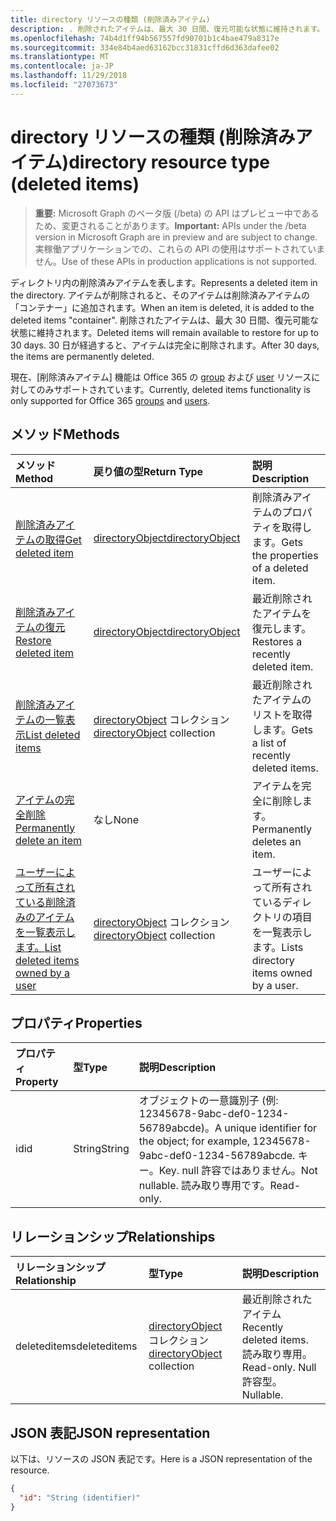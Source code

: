 ```yaml
---
title: directory リソースの種類 (削除済みアイテム)
description: . 削除されたアイテムは、最大 30 日間、復元可能な状態に維持されます。 30 日が経過すると、アイテムは完全に削除されます。
ms.openlocfilehash: 74b4d1ff94b567557fd90701b1c4bae479a8317e
ms.sourcegitcommit: 334e84b4aed63162bcc31831cffd6d363dafee02
ms.translationtype: MT
ms.contentlocale: ja-JP
ms.lasthandoff: 11/29/2018
ms.locfileid: "27073673"
---
```

# <a name="directory-resource-type-deleted-items"></a><span data-ttu-id="d522c-105">directory リソースの種類 (削除済みアイテム)</span><span class="sxs-lookup"><span data-stu-id="d522c-105">directory resource type (deleted items)</span></span>

> <span data-ttu-id="d522c-106">**重要:** Microsoft Graph のベータ版 (/beta) の API はプレビュー中であるため、変更されることがあります。</span><span class="sxs-lookup"><span data-stu-id="d522c-106">**Important:** APIs under the /beta version in Microsoft Graph are in preview and are subject to change.</span></span> <span data-ttu-id="d522c-107">実稼働アプリケーションでの、これらの API の使用はサポートされていません。</span><span class="sxs-lookup"><span data-stu-id="d522c-107">Use of these APIs in production applications is not supported.</span></span>

<span data-ttu-id="d522c-108">ディレクトリ内の削除済みアイテムを表します。</span><span class="sxs-lookup"><span data-stu-id="d522c-108">Represents a deleted item in the directory.</span></span> <span data-ttu-id="d522c-109">アイテムが削除されると、そのアイテムは削除済みアイテムの「コンテナー」に追加されます。</span><span class="sxs-lookup"><span data-stu-id="d522c-109">When an item is deleted, it is added to the deleted items "container".</span></span> <span data-ttu-id="d522c-110">削除されたアイテムは、最大 30 日間、復元可能な状態に維持されます。</span><span class="sxs-lookup"><span data-stu-id="d522c-110">Deleted items will remain available to restore for up to 30 days.</span></span> <span data-ttu-id="d522c-111">30 日が経過すると、アイテムは完全に削除されます。</span><span class="sxs-lookup"><span data-stu-id="d522c-111">After 30 days, the items are permanently deleted.</span></span>

<span data-ttu-id="d522c-112">現在、[削除済みアイテム] 機能は Office 365 の [group](group.md) および [user](users.md) リソースに対してのみサポートされています。</span><span class="sxs-lookup"><span data-stu-id="d522c-112">Currently, deleted items functionality is only supported for Office 365 [groups](group.md) and [users](users.md).</span></span>

## <a name="methods"></a><span data-ttu-id="d522c-113">メソッド</span><span class="sxs-lookup"><span data-stu-id="d522c-113">Methods</span></span>

| <span data-ttu-id="d522c-114">メソッド</span><span class="sxs-lookup"><span data-stu-id="d522c-114">Method</span></span>         | <span data-ttu-id="d522c-115">戻り値の型</span><span class="sxs-lookup"><span data-stu-id="d522c-115">Return Type</span></span> | <span data-ttu-id="d522c-116">説明</span><span class="sxs-lookup"><span data-stu-id="d522c-116">Description</span></span> |
|:---------------|:------------|:------------|
|[<span data-ttu-id="d522c-117">削除済みアイテムの取得</span><span class="sxs-lookup"><span data-stu-id="d522c-117">Get deleted item</span></span>](../api/directory-deleteditems-get.md) | [<span data-ttu-id="d522c-118">directoryObject</span><span class="sxs-lookup"><span data-stu-id="d522c-118">directoryObject</span></span>](directoryobject.md) | <span data-ttu-id="d522c-119">削除済みアイテムのプロパティを取得します。</span><span class="sxs-lookup"><span data-stu-id="d522c-119">Gets the properties of a deleted item.</span></span> |
|[<span data-ttu-id="d522c-120">削除済みアイテムの復元</span><span class="sxs-lookup"><span data-stu-id="d522c-120">Restore deleted item</span></span>](../api/directory-deleteditems-restore.md) |[<span data-ttu-id="d522c-121">directoryObject</span><span class="sxs-lookup"><span data-stu-id="d522c-121">directoryObject</span></span>](directoryobject.md)| <span data-ttu-id="d522c-122">最近削除されたアイテムを復元します。</span><span class="sxs-lookup"><span data-stu-id="d522c-122">Restores a recently deleted item.</span></span> |
|[<span data-ttu-id="d522c-123">削除済みアイテムの一覧表示</span><span class="sxs-lookup"><span data-stu-id="d522c-123">List deleted items</span></span>](../api/directory-deleteditems-list.md) |<span data-ttu-id="d522c-124">[directoryObject](directoryobject.md) コレクション</span><span class="sxs-lookup"><span data-stu-id="d522c-124">[directoryObject](directoryobject.md) collection</span></span>| <span data-ttu-id="d522c-125">最近削除されたアイテムのリストを取得します。</span><span class="sxs-lookup"><span data-stu-id="d522c-125">Gets a list of recently deleted items.</span></span> |
|[<span data-ttu-id="d522c-126">アイテムの完全削除</span><span class="sxs-lookup"><span data-stu-id="d522c-126">Permanently delete an item</span></span>](../api/directory-deleteditems-delete.md) | <span data-ttu-id="d522c-127">なし</span><span class="sxs-lookup"><span data-stu-id="d522c-127">None</span></span> | <span data-ttu-id="d522c-128">アイテムを完全に削除します。</span><span class="sxs-lookup"><span data-stu-id="d522c-128">Permanently deletes an item.</span></span> |
|[<span data-ttu-id="d522c-129">ユーザーによって所有されている削除済みのアイテムを一覧表示します。</span><span class="sxs-lookup"><span data-stu-id="d522c-129">List deleted items owned by a user</span></span>](../api/directory-deleteditems-user-owned.md) | <span data-ttu-id="d522c-130">[directoryObject](directoryobject.md) コレクション</span><span class="sxs-lookup"><span data-stu-id="d522c-130">[directoryObject](directoryobject.md) collection</span></span> | <span data-ttu-id="d522c-131">ユーザーによって所有されているディレクトリの項目を一覧表示します。</span><span class="sxs-lookup"><span data-stu-id="d522c-131">Lists directory items owned by a user.</span></span> |

## <a name="properties"></a><span data-ttu-id="d522c-132">プロパティ</span><span class="sxs-lookup"><span data-stu-id="d522c-132">Properties</span></span>
| <span data-ttu-id="d522c-133">プロパティ</span><span class="sxs-lookup"><span data-stu-id="d522c-133">Property</span></span>   | <span data-ttu-id="d522c-134">型</span><span class="sxs-lookup"><span data-stu-id="d522c-134">Type</span></span> |<span data-ttu-id="d522c-135">説明</span><span class="sxs-lookup"><span data-stu-id="d522c-135">Description</span></span>|
|:---------------|:--------|:----------|
|<span data-ttu-id="d522c-136">id</span><span class="sxs-lookup"><span data-stu-id="d522c-136">id</span></span>|<span data-ttu-id="d522c-137">String</span><span class="sxs-lookup"><span data-stu-id="d522c-137">String</span></span>| <span data-ttu-id="d522c-138">オブジェクトの一意識別子 (例: 12345678-9abc-def0-1234-56789abcde)。</span><span class="sxs-lookup"><span data-stu-id="d522c-138">A unique identifier for the object; for example, 12345678-9abc-def0-1234-56789abcde.</span></span> <span data-ttu-id="d522c-139">キー。</span><span class="sxs-lookup"><span data-stu-id="d522c-139">Key.</span></span> <span data-ttu-id="d522c-140">null 許容ではありません。</span><span class="sxs-lookup"><span data-stu-id="d522c-140">Not nullable.</span></span> <span data-ttu-id="d522c-141">読み取り専用です。</span><span class="sxs-lookup"><span data-stu-id="d522c-141">Read-only.</span></span>|

## <a name="relationships"></a><span data-ttu-id="d522c-142">リレーションシップ</span><span class="sxs-lookup"><span data-stu-id="d522c-142">Relationships</span></span>
| <span data-ttu-id="d522c-143">リレーションシップ</span><span class="sxs-lookup"><span data-stu-id="d522c-143">Relationship</span></span> | <span data-ttu-id="d522c-144">型</span><span class="sxs-lookup"><span data-stu-id="d522c-144">Type</span></span>   |<span data-ttu-id="d522c-145">説明</span><span class="sxs-lookup"><span data-stu-id="d522c-145">Description</span></span>|
|:---------------|:--------|:----------|
|<span data-ttu-id="d522c-146">deleteditems</span><span class="sxs-lookup"><span data-stu-id="d522c-146">deleteditems</span></span>|<span data-ttu-id="d522c-147">[directoryObject](directoryobject.md) コレクション</span><span class="sxs-lookup"><span data-stu-id="d522c-147">[directoryObject](directoryobject.md) collection</span></span>| <span data-ttu-id="d522c-148">最近削除されたアイテム</span><span class="sxs-lookup"><span data-stu-id="d522c-148">Recently deleted items.</span></span> <span data-ttu-id="d522c-149">読み取り専用。</span><span class="sxs-lookup"><span data-stu-id="d522c-149">Read-only.</span></span> <span data-ttu-id="d522c-150">Null 許容型。</span><span class="sxs-lookup"><span data-stu-id="d522c-150">Nullable.</span></span>|

## <a name="json-representation"></a><span data-ttu-id="d522c-151">JSON 表記</span><span class="sxs-lookup"><span data-stu-id="d522c-151">JSON representation</span></span>
<span data-ttu-id="d522c-152">以下は、リソースの JSON 表記です。</span><span class="sxs-lookup"><span data-stu-id="d522c-152">Here is a JSON representation of the resource.</span></span>

<!-- {
  "blockType": "resource",
  "optionalProperties": [

  ],
  "@odata.type": "microsoft.graph.directory"
}-->

```json
{
  "id": "String (identifier)"
}
```

<!-- uuid: 8fcb5dbc-d5aa-4681-8e31-b001d5168d79
2015-10-25 14:57:30 UTC -->
<!-- {
  "type": "#page.annotation",
  "description": "directory resource",
  "keywords": "",
  "section": "documentation",
  "tocPath": ""
}-->